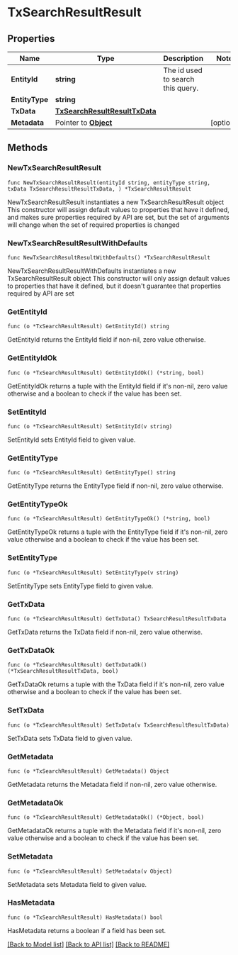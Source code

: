 # TxSearchResultResult

## Properties

Name | Type | Description | Notes
------------ | ------------- | ------------- | -------------
**EntityId** | **string** | The id used to search this query. | 
**EntityType** | **string** |  | 
**TxData** | [**TxSearchResultResultTxData**](TxSearchResultResultTxData.md) |  | 
**Metadata** | Pointer to [**Object**](Object.md) |  | [optional] 

## Methods

### NewTxSearchResultResult

`func NewTxSearchResultResult(entityId string, entityType string, txData TxSearchResultResultTxData, ) *TxSearchResultResult`

NewTxSearchResultResult instantiates a new TxSearchResultResult object
This constructor will assign default values to properties that have it defined,
and makes sure properties required by API are set, but the set of arguments
will change when the set of required properties is changed

### NewTxSearchResultResultWithDefaults

`func NewTxSearchResultResultWithDefaults() *TxSearchResultResult`

NewTxSearchResultResultWithDefaults instantiates a new TxSearchResultResult object
This constructor will only assign default values to properties that have it defined,
but it doesn't guarantee that properties required by API are set

### GetEntityId

`func (o *TxSearchResultResult) GetEntityId() string`

GetEntityId returns the EntityId field if non-nil, zero value otherwise.

### GetEntityIdOk

`func (o *TxSearchResultResult) GetEntityIdOk() (*string, bool)`

GetEntityIdOk returns a tuple with the EntityId field if it's non-nil, zero value otherwise
and a boolean to check if the value has been set.

### SetEntityId

`func (o *TxSearchResultResult) SetEntityId(v string)`

SetEntityId sets EntityId field to given value.


### GetEntityType

`func (o *TxSearchResultResult) GetEntityType() string`

GetEntityType returns the EntityType field if non-nil, zero value otherwise.

### GetEntityTypeOk

`func (o *TxSearchResultResult) GetEntityTypeOk() (*string, bool)`

GetEntityTypeOk returns a tuple with the EntityType field if it's non-nil, zero value otherwise
and a boolean to check if the value has been set.

### SetEntityType

`func (o *TxSearchResultResult) SetEntityType(v string)`

SetEntityType sets EntityType field to given value.


### GetTxData

`func (o *TxSearchResultResult) GetTxData() TxSearchResultResultTxData`

GetTxData returns the TxData field if non-nil, zero value otherwise.

### GetTxDataOk

`func (o *TxSearchResultResult) GetTxDataOk() (*TxSearchResultResultTxData, bool)`

GetTxDataOk returns a tuple with the TxData field if it's non-nil, zero value otherwise
and a boolean to check if the value has been set.

### SetTxData

`func (o *TxSearchResultResult) SetTxData(v TxSearchResultResultTxData)`

SetTxData sets TxData field to given value.


### GetMetadata

`func (o *TxSearchResultResult) GetMetadata() Object`

GetMetadata returns the Metadata field if non-nil, zero value otherwise.

### GetMetadataOk

`func (o *TxSearchResultResult) GetMetadataOk() (*Object, bool)`

GetMetadataOk returns a tuple with the Metadata field if it's non-nil, zero value otherwise
and a boolean to check if the value has been set.

### SetMetadata

`func (o *TxSearchResultResult) SetMetadata(v Object)`

SetMetadata sets Metadata field to given value.

### HasMetadata

`func (o *TxSearchResultResult) HasMetadata() bool`

HasMetadata returns a boolean if a field has been set.


[[Back to Model list]](../README.md#documentation-for-models) [[Back to API list]](../README.md#documentation-for-api-endpoints) [[Back to README]](../README.md)


